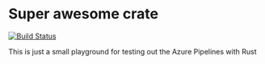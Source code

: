 # Super awesome crate

[![Build Status](https://dev.azure.com/kopernikusauto/AVP/_apis/build/status/kopernikusauto.super-awesome-crate?branchName=master)](https://dev.azure.com/kopernikusauto/AVP/_build/latest?definitionId=5&branchName=master)

This is just a small playground for testing out the Azure Pipelines with Rust